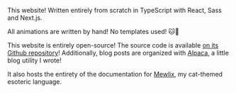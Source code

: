 This website! Written entirely from scratch in TypeScript with React, Sass and Next.js.

All animations are written by hand! No templates used! 🐱💖

This website is entirely open-source! The source code is available [on its Github repository][1]! Additionally,
blog posts are organized with [Alpaca][2], a little blog utility I wrote!

It also hosts the entirety of the documentation for [Mewlix][3], my cat-themed esoteric language.

[1]: https://github.com/kbmackenzie/kbmackenzie.xyz
[2]: https://github.com/kbmackenzie/alpaca
[3]: https://kbmackenzie.xyz/projects/mewlix
